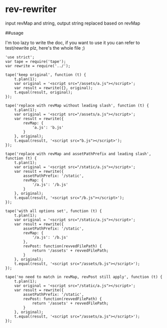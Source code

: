 rev-rewriter
============

input revMap and string, output string replaced based on revMap


##usage

I'm too lazy to write the doc, if you want to use it you can refer to test/rewrite plz, here's the whole file ;)

    'use strict';
    var tape = require('tape');
    var rewrite = require('../');

    tape('keep original', function (t) {
        t.plan(1);
        var original = '<script src="/assets/a.js"></script>';
        var result = rewrite({}, original);
        t.equal(result, original);
    });

    tape('replace with revMap without leading slash', function (t) {
        t.plan(1);
        var original = '<script src="/assets/a.js"></script>';
        var result = rewrite({
            revMap: {
                'a.js': 'b.js'
            }
        }, original);
        t.equal(result, '<script src="b.js"></script>');
    });

    tape('replace with revMap and assetPathPrefix and leading slash', function (t) {
        t.plan(1);
        var original = '<script src="/static/a.js"></script>';
        var result = rewrite({
            assetPathPrefix: '/static',
            revMap: {
                '/a.js': '/b.js'
            }
        }, original);
        t.equal(result, '<script src="/b.js"></script>');
    });

    tape('with all options set', function (t) {
        t.plan(1);
        var original = '<script src="/static/a.js"></script>';
        var result = rewrite({
            assetPathPrefix: '/static',
            revMap: {
                '/a.js': '/b.js'
            },
            revPost: function(revvedFilePath) {
                return '/assets' + revvedFilePath;
            }
        }, original);
        t.equal(result, '<script src="/assets/b.js"></script>');
    });

    tape('no need to match in revMap, revPost still apply', function (t) {
        t.plan(1);
        var original = '<script src="/static/a.js"></script>';
        var result = rewrite({
            assetPathPrefix: '/static',
            revPost: function(revvedFilePath) {
                return '/assets' + revvedFilePath;
            }
        }, original);
        t.equal(result, '<script src="/assets/a.js"></script>');
    });